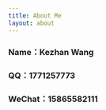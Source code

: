 ```yaml
---
title: About Me
layout: about
---
```


### Name：Kezhan Wang

### QQ：1771257773

### WeChat：15865582111
